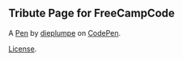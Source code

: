 Tribute Page for FreeCampCode
-----------------------------


A [Pen](https://codepen.io/dieplumpe/pen/yLJQMKZ) by [dieplumpe](https://codepen.io/dieplumpe) on [CodePen](https://codepen.io).

[License](https://codepen.io/dieplumpe/pen/yLJQMKZ/license).